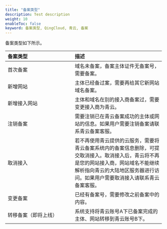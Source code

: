 ```yaml
---
title: "备案类型"
description: Test description
weight: 10
enableToc: false
keyword: 备案类型, QingCloud, 青云, 备案
---
```


备案类型如下所示。

| <span style="display:inline-block;width:200px">备案类型</span> | 描述                   |
| :------- | :----------------------------------------------------- |
| 首次备案 | 域名未备案，备案主体证件无备案号，需要备案。                 |
| 新增网站 | 主体已经备过案，需要再给其它新网站域名备案。                 |
| 新增接入网站 | 主体和域名在别的接入商备案过，需要变更接入商为青云。         |
| 注销备案 | 需要注销已在青云备案成功的主体或网站的信息。如果用户需要注销备案请联系青云备案客服。 |
| 取消接入 | 若不再使用青云提供的云服务，需要将青云备案系统内的备案信息删除，可提交取消接入。取消接入后，青云将不再是您的网站接入商，网站域名不能继续解析指向青云的大陆地区服务器进行访问。如果用户需要取消接入请联系青云备案客服。 |
| 变更备案 | 已经有备案号，需要修改之前备案中的内容。 |
| 转移备案（即将上线） | 系统支持将青云账号A下已备案完成的主体、网站转移到青云账号B下。 |

